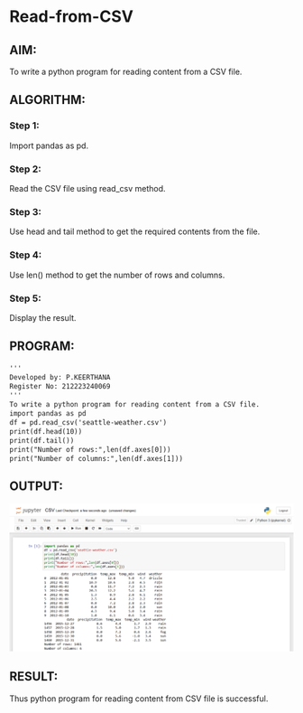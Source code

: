 # Read-from-CSV

## AIM:
To write a python program for reading content from a CSV file.

## ALGORITHM:

### Step 1:
Import pandas as pd.
### Step 2:
Read the CSV file using read_csv method.
### Step 3:
Use head and tail method to get the required contents from the file.
### Step 4:
Use len() method to get the number of rows and columns.
### Step 5:
Display the result.

## PROGRAM:
```
'''
Developed by: P.KEERTHANA
Register No: 212223240069
'''
To write a python program for reading content from a CSV file.
import pandas as pd
df = pd.read_csv('seattle-weather.csv')
print(df.head(10))
print(df.tail())
print("Number of rows:",len(df.axes[0]))
print("Number of columns:",len(df.axes[1]))
```

## OUTPUT:
![Alt text](image.png)

## RESULT:
Thus python program for reading content from CSV file is successful.